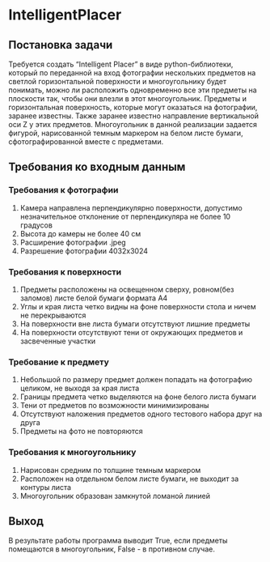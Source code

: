 # IntelligentPlacer

## Постановка задачи

Требуется создать “Intelligent Placer” в виде python-библиотеки, который по переданной на вход фотографии нескольких предметов на светлой горизонтальной поверхности и многоугольнику будет понимать, можно ли расположить одновременно все эти предметы на плоскости так, чтобы они влезли в этот многоугольник. Предметы и горизонтальная поверхность, которые могут оказаться на фотографии, заранее известны. Также заранее известно направление вертикальной оси Z у этих предметов. Многоугольник в данной реализации задается фигурой, нарисованной темным маркером на белом листе бумаги, сфотографированной вместе с предметами.

## Требования ко входным данным
### Требования к фотографии
  1. Камера направлена перпендикулярно поверхности, допустимо незначительное отклонение от перпендикуляра не более 10 градусов
  2. Высота до камеры не более 40 см
  3. Расширение фотографии .jpeg
  4. Разрешение фотографии 4032х3024
### Требования к поверхности
  1. Предметы расположены на освещенном сверху, ровном(без заломов) листе белой бумаги формата А4
  2. Углы и края листа четко видны на фоне поверхности стола и ничем не перекрываются
  3. На поверхности вне листа бумаги отсутствуют лишние предметы
  4. На поверхности отсутствуют тени от окружающих предметов и засвеченные участки
### Требование к предмету
  1. Небольшой по размеру предмет должен попадать на фотографию целиком, не выходя за края листа
  2. Границы предмета четко выделяются на фоне белого листа бумаги
  3. Тени от предметов по возможности минимизированы
  4. Отсутствуют наложения предметов одного тестового набора друг на друга
  5. Предметы на фото не повторяются
### Требования к многоугольнику
  1. Нарисован средним по толщине темным маркером
  2. Расположен на отдельном белом листе бумаги, не выходит за контуры листа
  3. Многоугольник образован замкнутой ломаной линией
  
## Выход
В результате работы программа выводит True, если предметы помещаются в многоугольник, False - в противном случае.
